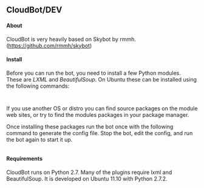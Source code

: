 CloudBot/DEV
---------------------------------------

#### About
CloudBot is very heavily based on Skybot by rmmh. (https://github.com/rmmh/skybot)

#### Install
Before you can run the bot, you need to install a few Python modules. These are *LXML* and *BeautifulSoup*. On Ubuntu these can be installed using the following commands:

```sudo apt-get install python-lxml
```
```sudo apt-get install python-beautifulsoup
```

If you use another OS or distro you can find source packages on the module web sites, or try to find the modules packages in your package manager.

Once installing these packages run the bot once with the following command to generate the config file. Stop the bot, edit the config, and run the bot again to start it up.
```python bot.py
```

#### Requirements
CloudBot runs on Python 2.7. Many of the plugins require lxml and BeautifulSoup. It is developed on Ubuntu 11.10 with Python 2.7.2.
